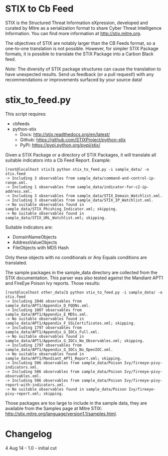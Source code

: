 # STIX to Cb Feed

STIX is the Structured Threat Information eXpression, developed and curated by Mitre as a serialization format to share Cyber Threat Intelligence Information.  You can find more information at http://stix.mitre.org.

The objectives of STIX are notably larger than the CB Feeds format, so a one-to-one translation is not possible.   However, for simpler STIX Package formats, it is possible to translate the STIX Package into a Carbon Black feed.

*Note*: The diversity of STIX package structures can cause the translation to have unexpected results.  Send us feedback (or a pull request!) with any recommendations or improvements surfaced by your source data!  

# stix_to_feed.py

This script requires:

* cbfeeds
* python-stix 
  * Docs: http://stix.readthedocs.org/en/latest/
  * Github: https://github.com/STIXProject/python-stix
  * PyPI: https://pypi.python.org/pypi/stix/

Given a STIX Package or a directory of STIX Packages, it will translate all suitable indicators into a Cb Feed Report.  Example:

    [root@localhost stix]$ python stix_to_feed.py -i sample_data/ -o stix.feed
    -> Including 3 observables from sample_data/command-and-control-ip-range.xml.
    -> Including 1 observables from sample_data/indicator-for-c2-ip-address.xml.
    -> Including 3 observables from sample_data/STIX_Domain_Watchlist.xml.
    -> Including 3 observables from sample_data/STIX_IP_Watchlist.xml.
    -> No suitable observables found in sample_data/STIX_Phishing_Indicator.xml; skipping.
    -> No suitable observables found in sample_data/STIX_URL_Watchlist.xml; skipping.

Suitable indicators are:

* DomainNameObjects
* AddressValueObjects
* FileObjects with MD5 Hash

Only these objects with no conditionals or Any Equals conditions are translated.

The sample packages in the sample\_data directory are collected from the STIX documentation.   This parser was also tested against the Mandiant APT1 and FireEye Poison Ivy reports.  Those results:

    [root@localhost other_data]$ python stix_to_feed.py -i sample_data/ -o stix.feed
    -> Including 2046 observables from sample_data/APT1/Appendix_D_FQDNs.xml.
    -> Including 1007 observables from sample_data/APT1/Appendix_E_MD5s.xml.
    -> No suitable observables found in sample_data/APT1/Appendix_F_SSLCertificates.xml; skipping.
    -> Including 1797 observables from sample_data/APT1/Appendix_G_IOCs_Full.xml.
    -> No suitable observables found in sample_data/APT1/Appendix_G_IOCs_No_Observables.xml; skipping.
    -> Including 1797 observables from sample_data/APT1/Appendix_G_IOCs_No_OpenIOC.xml.
    -> No suitable observables found in sample_data/APT1/Mandiant_APT1_Report.xml; skipping.
    -> Including 506 observables from sample_data/Poison Ivy/fireeye-pivy-indicators.xml.
    -> Including 506 observables from sample_data/Poison Ivy/fireeye-pivy-observables.xml.
    -> Including 506 observables from sample_data/Poison Ivy/fireeye-pivy-report-with-indicators.xml.
    -> No suitable observables found in sample_data/Poison Ivy/fireeye-pivy-report.xml; skipping.

Those packages are too large to include in the sample data, they are available from the Samples page at Mitre STIX: http://stix.mitre.org/language/version1.1/samples.html.

# Changelog

4 Aug 14 - 1.0 - initial cut

